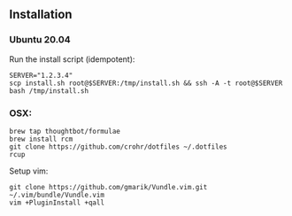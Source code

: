 ## Installation

### Ubuntu 20.04

Run the install script (idempotent):

    SERVER="1.2.3.4"
    scp install.sh root@$SERVER:/tmp/install.sh && ssh -A -t root@$SERVER bash /tmp/install.sh

### OSX:

    brew tap thoughtbot/formulae
    brew install rcm
    git clone https://github.com/crohr/dotfiles ~/.dotfiles
    rcup

Setup vim:

    git clone https://github.com/gmarik/Vundle.vim.git ~/.vim/bundle/Vundle.vim
    vim +PluginInstall +qall

